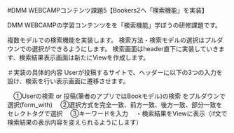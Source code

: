 #DMM WEBCAMPコンテンツ課題5【Bookers2へ「検索機能」を実装】

DMM WEBCAMPの学習コンテンツをを「検索機能」学ぼうの研修課題です。

複数モデルでの検索機能を実装します。
検索方法・検索モデルの選択はプルダウンでの選択ができるようにします。
検索画面はheader直下に実装していきます、検索結果表示画面は新たにViewを作成します。

＃実装の具体的内容
Userが投稿するサイトで、ヘッダーに以下の3つの入力を設け、検索を行い表示画面に遷移させます。

　①Userの検索 or 投稿(筆者のアプリではBookモデル)の検索 をプルダウンで選択(form_with)
　②選択方式を完全一致、前方一致、後方一致、部分一致をセレクトタグで選択
　③キーワードを入力
　・検索結果をViewに表示（if文で検索結果の表示内容を変えられるようにします）